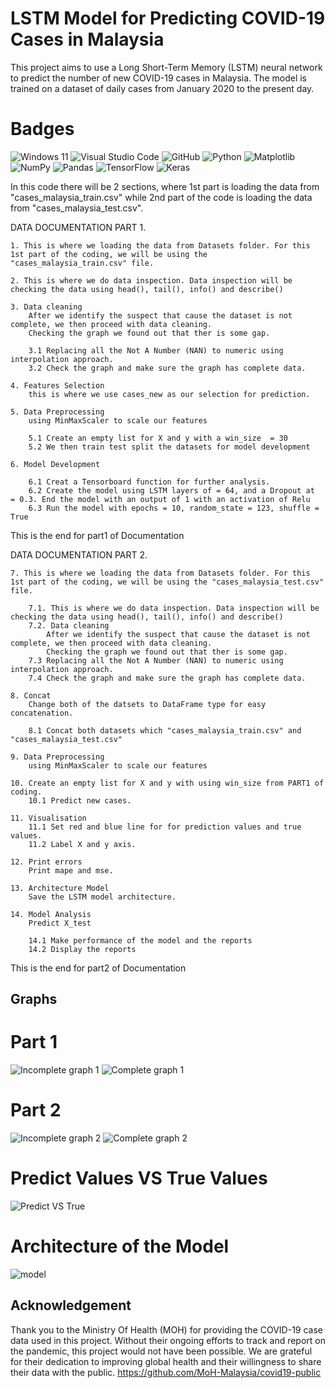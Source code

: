 # LSTM Model for Predicting COVID-19 Cases in Malaysia
This project aims to use a Long Short-Term Memory (LSTM) neural network to predict the number of new COVID-19 cases in Malaysia. The model is trained on a dataset of daily cases from January 2020 to the present day.

# Badges

![Windows 11](https://img.shields.io/badge/Windows%2011-%230079d5.svg?style=for-the-badge&logo=Windows%2011&logoColor=white)
![Visual Studio Code](https://img.shields.io/badge/Visual%20Studio%20Code-0078d7.svg?style=for-the-badge&logo=visual-studio-code&logoColor=white)
![GitHub](https://img.shields.io/badge/github-%23121011.svg?style=for-the-badge&logo=github&logoColor=white)
![Python](https://img.shields.io/badge/python-3670A0?style=for-the-badge&logo=python&logoColor=ffdd54)
![Matplotlib](https://img.shields.io/badge/Matplotlib-%23ffffff.svg?style=for-the-badge&logo=Matplotlib&logoColor=black)
![NumPy](https://img.shields.io/badge/numpy-%23013243.svg?style=for-the-badge&logo=numpy&logoColor=white)
![Pandas](https://img.shields.io/badge/pandas-%23150458.svg?style=for-the-badge&logo=pandas&logoColor=white)
![TensorFlow](https://img.shields.io/badge/TensorFlow-%23FF6F00.svg?style=for-the-badge&logo=TensorFlow&logoColor=white)
![Keras](https://img.shields.io/badge/Keras-%23D00000.svg?style=for-the-badge&logo=Keras&logoColor=white)

In this code there will be 2 sections, where 1st part is loading the data from "cases_malaysia_train.csv" while 2nd part of the code is loading the data from "cases_malaysia_test.csv".

DATA DOCUMENTATION PART 1.

    1. This is where we loading the data from Datasets folder. For this 1st part of the coding, we will be using the "cases_malaysia_train.csv" file.

    2. This is where we do data inspection. Data inspection will be checking the data using head(), tail(), info() and describe()

    3. Data cleaning 
        After we identify the suspect that cause the dataset is not complete, we then proceed with data cleaning.
        Checking the graph we found out that ther is some gap.

        3.1 Replacing all the Not A Number (NAN) to numeric using interpolation approach.
        3.2 Check the graph and make sure the graph has complete data.

    4. Features Selection
        this is where we use cases_new as our selection for prediction. 

    5. Data Preprocessing
        using MinMaxScaler to scale our features

        5.1 Create an empty list for X and y with a win_size  = 30
        5.2 We then train test split the datasets for model development

    6. Model Development 

        6.1 Creat a Tensorboard function for further analysis.
        6.2 Create the model using LSTM layers of = 64, and a Dropout at  = 0.3. End the model with an output of 1 with an activation of Relu
        6.3 Run the model with epochs = 10, random_state = 123, shuffle = True

This is the end for part1 of Documentation

DATA DOCUMENTATION PART 2.

    7. This is where we loading the data from Datasets folder. For this 1st part of the coding, we will be using the "cases_malaysia_test.csv" file.

        7.1. This is where we do data inspection. Data inspection will be checking the data using head(), tail(), info() and describe()
        7.2. Data cleaning 
            After we identify the suspect that cause the dataset is not complete, we then proceed with data cleaning.
            Checking the graph we found out that ther is some gap.
        7.3 Replacing all the Not A Number (NAN) to numeric using interpolation approach.
        7.4 Check the graph and make sure the graph has complete data.

    8. Concat
        Change both of the datsets to DataFrame type for easy concatenation.

        8.1 Concat both datasets which "cases_malaysia_train.csv" and "cases_malaysia_test.csv"

    9. Data Preprocessing
        using MinMaxScaler to scale our features

    10. Create an empty list for X and y with using win_size from PART1 of coding.
        10.1 Predict new cases.

    11. Visualisation
        11.1 Set red and blue line for for prediction values and true values.
        11.2 Label X and y axis.

    12. Print errors
        Print mape and mse.

    13. Architecture Model
        Save the LSTM model architecture.

    14. Model Analysis
        Predict X_test

        14.1 Make performance of the model and the reports
        14.2 Display the reports

This is the end for part2 of Documentation

## Graphs

# Part 1
![Incomplete graph 1](https://user-images.githubusercontent.com/82282919/211273268-347a3f76-8d89-4300-9143-a81d4930e37d.png)
![Complete graph 1](https://user-images.githubusercontent.com/82282919/211273037-4e398a9e-545d-4680-b095-b8a31b5d6aef.png)

# Part 2
![Incomplete graph 2](https://user-images.githubusercontent.com/82282919/211273189-654fa694-b98e-4838-b34d-0dc4883fcc8f.png)
![Complete graph 2](https://user-images.githubusercontent.com/82282919/211273212-f8ff47a5-0725-4a04-a2c2-2ff25cdb9457.png)

# Predict Values VS True Values
![Predict VS True](https://user-images.githubusercontent.com/82282919/211268460-23e35bb5-e052-455c-9bca-374c80c1ce9b.png)

# Architecture of the Model
![model](https://user-images.githubusercontent.com/82282919/211273934-6779151e-6f81-4a29-8c18-d87b3602e2dd.png)


## Acknowledgement
Thank you to the Ministry Of Health (MOH) for providing the COVID-19 case data used in this project. Without their ongoing efforts to track and report on the pandemic, this project would not have been possible. We are grateful for their dedication to improving global health and their willingness to share their data with the public.
https://github.com/MoH-Malaysia/covid19-public
